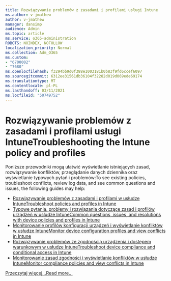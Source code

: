 ```yaml
---
title: Rozwiązywanie problemów z zasadami i profilami usługi Intune
ms.author: v-jmathew
author: v-jmathew
manager: dansimp
audience: Admin
ms.topic: article
ms.service: o365-administration
ROBOTS: NOINDEX, NOFOLLOW
localization_priority: Normal
ms.collection: Adm_O365
ms.custom:
- "6700002"
- "7680"
ms.openlocfilehash: f3294bb9d0f388e1003181b0b83f9fd6ccef6097
ms.sourcegitcommit: 6312ee31561db36104f32282d019d069ede69174
ms.translationtype: MT
ms.contentlocale: pl-PL
ms.lasthandoff: 03/11/2021
ms.locfileid: "50749752"
---
```

# <a name="troubleshooting-the-intune-policy-and-profiles"></a><span data-ttu-id="7b2dc-102">Rozwiązywanie problemów z zasadami i profilami usługi Intune</span><span class="sxs-lookup"><span data-stu-id="7b2dc-102">Troubleshooting the Intune policy and profiles</span></span>

<span data-ttu-id="7b2dc-103">Poniższe przewodniki mogą ułatwić wyświetlanie istniejących zasad, rozwiązywanie konfliktów, przeglądanie danych dziennika oraz wyświetlanie typowych pytań i problemów:</span><span class="sxs-lookup"><span data-stu-id="7b2dc-103">To see existing policies, troubleshoot conflicts, review log data, and see common questions and issues, the following guides may help:</span></span>

- [<span data-ttu-id="7b2dc-104">Rozwiązywanie problemów z zasadami i profilami w usłudze Intune</span><span class="sxs-lookup"><span data-stu-id="7b2dc-104">Troubleshoot policies and profiles in Intune</span></span>](https://docs.microsoft.com/troubleshoot/mem/intune/troubleshoot-policies-in-microsoft-intune)
- [<span data-ttu-id="7b2dc-105">Typowe pytania, problemy i rozwiązania dotyczące zasad i profilów urządzeń w usłudze Intune</span><span class="sxs-lookup"><span data-stu-id="7b2dc-105">Common questions, issues, and resolutions with device policies and profiles in Intune</span></span>](https://docs.microsoft.com/mem/intune/configuration/device-profile-troubleshoot)
- [<span data-ttu-id="7b2dc-106">Monitorowanie profilów konfiguracji urządzeń i wyświetlanie konfliktów w usłudze Intune</span><span class="sxs-lookup"><span data-stu-id="7b2dc-106">Monitor device configuration profiles and view conflicts in Intune</span></span>](https://docs.microsoft.com/mem/intune/configuration/device-profile-monitor)
- [<span data-ttu-id="7b2dc-107">Rozwiązywanie problemów ze zgodnością urządzenia i dostępem warunkowym w usłudze Intune</span><span class="sxs-lookup"><span data-stu-id="7b2dc-107">Troubleshoot device compliance and conditional access in Intune</span></span>](https://docs.microsoft.com/troubleshoot/mem/intune/troubleshoot-conditional-access)
- [<span data-ttu-id="7b2dc-108">Monitorowanie zasad zgodności i wyświetlanie konfliktów w usłudze Intune</span><span class="sxs-lookup"><span data-stu-id="7b2dc-108">Monitor compliance policies and view conflicts in Intune</span></span>](https://docs.microsoft.com/mem/intune/protect/compliance-policy-monitor)

[<span data-ttu-id="7b2dc-109">Przeczytaj więcej...</span><span class="sxs-lookup"><span data-stu-id="7b2dc-109">Read more...</span></span>](https://docs.microsoft.com/mem/intune/configuration/device-profiles)
